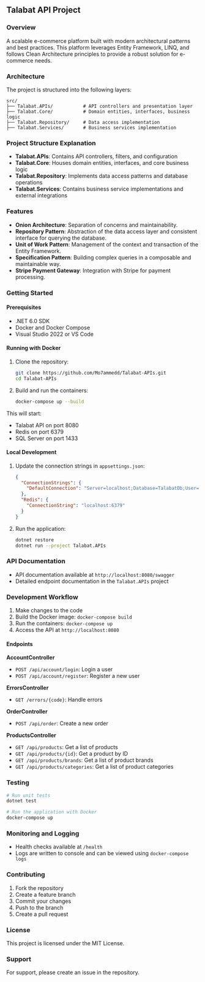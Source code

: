 ## Talabat API Project

### Overview
A scalable e-commerce platform built with modern architectural patterns and best practices. This platform leverages Entity Framework, LINQ, and follows Clean Architecture principles to provide a robust solution for e-commerce needs.

### Architecture
The project is structured into the following layers:

```
src/
├── Talabat.APIs/           # API controllers and presentation layer
├── Talabat.Core/           # Domain entities, interfaces, business logic
├── Talabat.Repository/     # Data access implementation
├── Talabat.Services/       # Business services implementation
```

### Project Structure Explanation
- **Talabat.APIs**: Contains API controllers, filters, and configuration
- **Talabat.Core**: Houses domain entities, interfaces, and core business logic
- **Talabat.Repository**: Implements data access patterns and database operations
- **Talabat.Services**: Contains business service implementations and external integrations

### Features
- **Onion Architecture**: Separation of concerns and maintainability.
- **Repository Pattern**: Abstraction of the data access layer and consistent interface for querying the database.
- **Unit of Work Pattern**: Management of the context and transaction of the Entity Framework.
- **Specification Pattern**: Building complex queries in a composable and maintainable way.
- **Stripe Payment Gateway**: Integration with Stripe for payment processing.

### Getting Started

#### Prerequisites
- .NET 6.0 SDK
- Docker and Docker Compose
- Visual Studio 2022 or VS Code

#### Running with Docker
1. Clone the repository:
    ```bash
    git clone https://github.com/Mo7ammedd/Talabat-APIs.git
    cd Talabat-APIs
    ```

2. Build and run the containers:
    ```bash
    docker-compose up --build
    ```

This will start:
- Talabat API on port 8080
- Redis on port 6379
- SQL Server on port 1433

#### Local Development
1. Update the connection strings in `appsettings.json`:
    ```json
    {
      "ConnectionStrings": {
        "DefaultConnection": "Server=localhost;Database=TalabatDb;User=sa;Password=YourStrong!Passw0rd;"
      },
      "Redis": {
        "ConnectionString": "localhost:6379"
      }
    }
    ```

2. Run the application:
    ```bash
    dotnet restore
    dotnet run --project Talabat.APIs
    ```

### API Documentation
- API documentation available at `http://localhost:8080/swagger`
- Detailed endpoint documentation in the `Talabat.APIs` project

### Development Workflow
1. Make changes to the code
2. Build the Docker image: `docker-compose build`
3. Run the containers: `docker-compose up`
4. Access the API at `http://localhost:8080`
#### Endpoints

**AccountController**
- `POST /api/account/login`: Login a user
- `POST /api/account/register`: Register a new user

**ErrorsController**
- `GET /errors/{code}`: Handle errors

**OrderController**
- `POST /api/order`: Create a new order

**ProductsController**
- `GET /api/products`: Get a list of products
- `GET /api/products/{id}`: Get a product by ID
- `GET /api/products/brands`: Get a list of product brands
- `GET /api/products/categories`: Get a list of product categories
### Testing
```bash
# Run unit tests
dotnet test

# Run the application with Docker
docker-compose up
```

### Monitoring and Logging
- Health checks available at `/health`
- Logs are written to console and can be viewed using `docker-compose logs`

### Contributing
1. Fork the repository
2. Create a feature branch
3. Commit your changes
4. Push to the branch
5. Create a pull request

### License
This project is licensed under the MIT License.

### Support
For support, please create an issue in the repository.